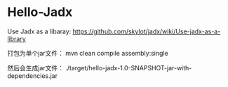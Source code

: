 # Hello-Jadx

Use Jadx as a libaray: https://github.com/skylot/jadx/wiki/Use-jadx-as-a-library

打包为单个jar文件： mvn clean compile assembly:single

然后会生成jar文件： ./target/hello-jadx-1.0-SNAPSHOT-jar-with-dependencies.jar